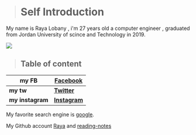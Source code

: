 > # Self Introduction
My name is Raya Lobany , i'm 27 years old a computer engineer , graduated from Jordan University of scince and Technology in 2019.

![](https://www.uopeople.edu/wp-content/uploads/2018/11/nesa-by-makers-752736-unsplash-1024x683.jpg)

>## Table of content
|my FB | [Facebook](https://web.facebook.com/raya.ibrahim.31924)|
| -- | -- |
|**my tw** | [**Twitter**](https://l.facebook.com/l.php?u=https%3A%2F%2Fmobile.twitter.com%2Fraya_l22%3Ffbclid%3DIwAR3iBB1SDmCcotIwzUvZchmgieAIFmiMKKlgUoS1roP5mhAbpXEH-oMV0io&h=AT3DYqpvwsv4pZ_QoTYo1RcPUkmYDIki7C6abA5eWk0HYWxgSw6uj2gmQbBfcjreRgU5VmWYkt2Smd8Tv5uJB-rkaQgSCBMDPZn-WdiUrxm1cKzOnck6VQVfaRqcUYGgND6_oA)|
| **my instagram** | [**Instagram**](https://l.facebook.com/l.php?u=https%3A%2F%2Fwww.instagram.com%2Fraya_l22%2F%3Fhl%3Den%26fbclid%3DIwAR0y7Yu5pjeClo6RahptGOIUsTT29HOVd9km-iWbNGzSRZ5_jb5aoDpEPxk&h=AT3DYqpvwsv4pZ_QoTYo1RcPUkmYDIki7C6abA5eWk0HYWxgSw6uj2gmQbBfcjreRgU5VmWYkt2Smd8Tv5uJB-rkaQgSCBMDPZn-WdiUrxm1cKzOnck6VQVfaRqcUYGgND6_oA)|


My favorite search engine is [google](https://google.com).

My Github account [Raya](https://github.com/Raya22) and [reading-notes](https://github.com/Raya22/reading-notes)

